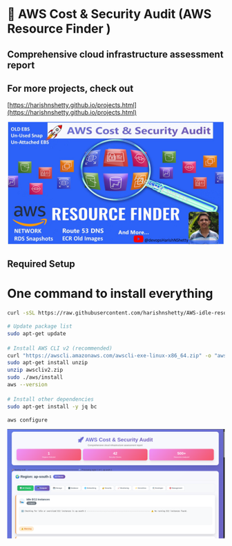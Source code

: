
# 🚀 AWS Cost & Security Audit (AWS Resource Finder )
## Comprehensive cloud infrastructure assessment report



## For more projects, check out  
[https://harishnshetty.github.io/projects.html](https://harishnshetty.github.io/projects.html)

[![Video Tutorial](https://github.com/harishnshetty/image-data-project/blob/8391945b71df68d8741bf225ce4af892cd308b99/awsresourcefinder.jpg)](https://youtu.be/KNH_qe1vJAg)



## Required Setup



# One command to install everything
```bash
curl -sSL https://raw.githubusercontent.com/harishnshetty/AWS-idle-resource-finder-project/main/install_dependencies.sh | bash
```


```bash
# Update package list
sudo apt-get update

# Install AWS CLI v2 (recommended)
curl "https://awscli.amazonaws.com/awscli-exe-linux-x86_64.zip" -o "awscliv2.zip"
sudo apt-get install unzip
unzip awscliv2.zip
sudo ./aws/install
aws --version

# Install other dependencies
sudo apt-get install -y jq bc 
```

```bash
aws configure
```



[![Video Tutorial](https://github.com/harishnshetty/image-data-project/blob/4f3e83db537207499132861185a5bc14a69e6ab2/sample-image.png)](https://www.youtube.com/@devopsHarishNShetty)


